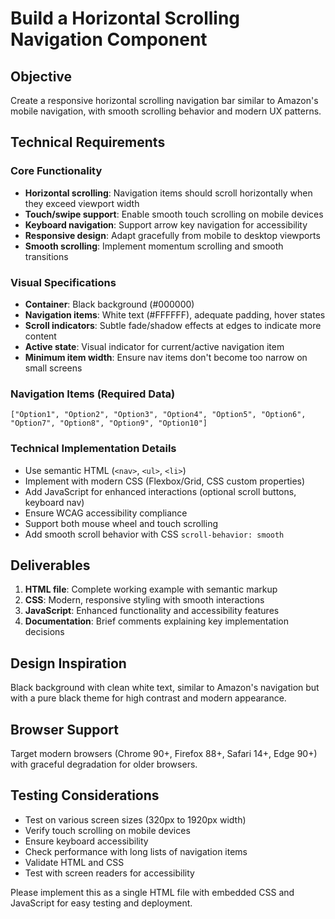 # Build a Horizontal Scrolling Navigation Component

## Objective
Create a responsive horizontal scrolling navigation bar similar to Amazon's mobile navigation, with smooth scrolling behavior and modern UX patterns.

## Technical Requirements

### Core Functionality
- **Horizontal scrolling**: Navigation items should scroll horizontally when they exceed viewport width
- **Touch/swipe support**: Enable smooth touch scrolling on mobile devices
- **Keyboard navigation**: Support arrow key navigation for accessibility
- **Responsive design**: Adapt gracefully from mobile to desktop viewports
- **Smooth scrolling**: Implement momentum scrolling and smooth transitions

### Visual Specifications
- **Container**: Black background (#000000)
- **Navigation items**: White text (#FFFFFF), adequate padding, hover states
- **Scroll indicators**: Subtle fade/shadow effects at edges to indicate more content
- **Active state**: Visual indicator for current/active navigation item
- **Minimum item width**: Ensure nav items don't become too narrow on small screens

### Navigation Items (Required Data)
```
["Option1", "Option2", "Option3", "Option4", "Option5", "Option6", "Option7", "Option8", "Option9", "Option10"]
```

### Technical Implementation Details
- Use semantic HTML (`<nav>`, `<ul>`, `<li>`)
- Implement with modern CSS (Flexbox/Grid, CSS custom properties)
- Add JavaScript for enhanced interactions (optional scroll buttons, keyboard nav)
- Ensure WCAG accessibility compliance
- Support both mouse wheel and touch scrolling
- Add smooth scroll behavior with CSS `scroll-behavior: smooth`


## Deliverables
1. **HTML file**: Complete working example with semantic markup
2. **CSS**: Modern, responsive styling with smooth interactions
3. **JavaScript**: Enhanced functionality and accessibility features
4. **Documentation**: Brief comments explaining key implementation decisions

## Design Inspiration
Black background with clean white text, similar to Amazon's navigation but with a pure black theme for high contrast and modern appearance.

## Browser Support
Target modern browsers (Chrome 90+, Firefox 88+, Safari 14+, Edge 90+) with graceful degradation for older browsers.

## Testing Considerations
- Test on various screen sizes (320px to 1920px width)
- Verify touch scrolling on mobile devices
- Ensure keyboard accessibility
- Check performance with long lists of navigation items
- Validate HTML and CSS
- Test with screen readers for accessibility

Please implement this as a single HTML file with embedded CSS and JavaScript for easy testing and deployment.
